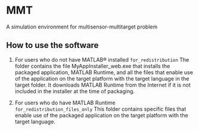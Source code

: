 # MMT
A simulation environment for multisensor-multitarget problem

## How to use the software

1. For users who do not have MATLAB® installed
 ```for_redistribution``` 
The folder contains the file MyAppInstaller_web.exe that installs the packaged application, MATLAB Runtime, and all the files that enable use of the application on the target platform with the target language in the target folder. It downloads MATLAB Runtime from the Internet if it is not included in the installer at the time of packaging.

2. For users who do have MATLAB Runtime
   ```for_redistribution_files_only```
This folder contains specific files that enable use of the packaged application on the target platform with the target language.
